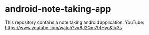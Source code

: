 # android-note-taking-app
This repository contains a note taking android application.
YouTube: https://www.youtube.com/watch?v=8J2Qm7DfHyo&t=3s

